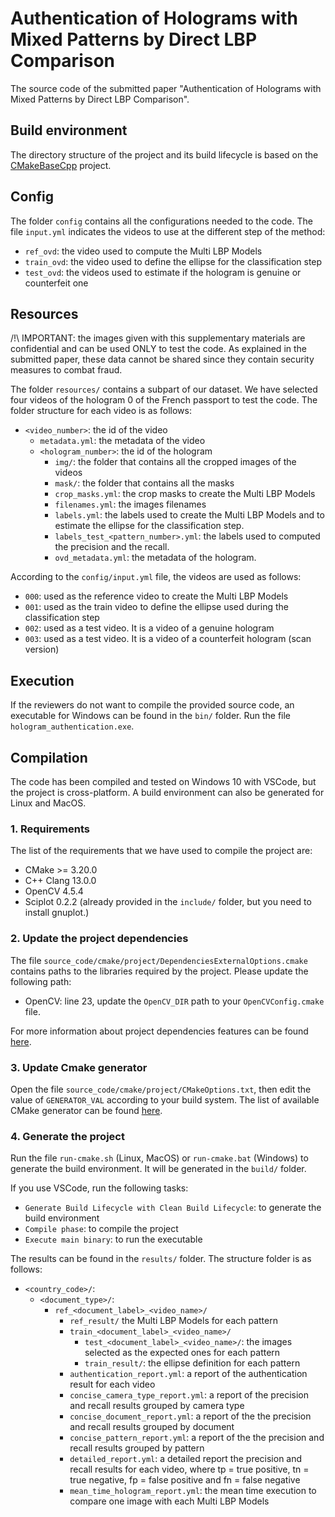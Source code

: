 # Authentication of Holograms with Mixed Patterns by Direct LBP Comparison

The source code of the submitted paper "Authentication of Holograms with Mixed Patterns by Direct LBP Comparison".

## Build environment

The directory structure of the project and its build lifecycle is based on the [CMakeBaseCpp](https://github.com/josephgarnier/cpp-starter-project-cmake) project.

## Config

The folder `config` contains all the configurations needed to the code.
The file `input.yml` indicates the videos to use at the different step of the method:

- `ref_ovd`: the video used to compute the Multi LBP Models
- `train_ovd`: the video used to define the ellipse for the classification step
- `test_ovd`: the videos used to estimate if the hologram is genuine or counterfeit one

## Resources

/!\ IMPORTANT: the images given with this supplementary materials are confidential and can be used ONLY to test the code. As explained in the submitted paper, these data cannot be shared since they contain security measures to combat fraud.

The folder `resources/` contains a subpart of our dataset. We have selected four videos of the hologram 0 of the French passport to test the code. The folder structure for each video is as follows:

- `<video_number>`: the id of the video
  - `metadata.yml`: the metadata of the video
  - `<hologram_number>`: the id of the hologram
    - `img/`: the folder that contains all the cropped images of the videos
    - `mask/`: the folder that contains all the masks
    - `crop_masks.yml`: the crop masks to create the Multi LBP Models
    - `filenames.yml`: the images filenames
    - `labels.yml`: the labels used to create the Multi LBP Models and to estimate the ellipse for the classification step.
    - `labels_test_<pattern_number>.yml`: the labels used to computed the precision and the recall.
    - `ovd_metadata.yml`: the metadata of the hologram.

According to the `config/input.yml` file, the videos are used as follows:

- `000`: used as the reference video to create the Multi LBP Models
- `001`: used as the train video to define the ellipse used during the classification step
- `002`: used as a test video. It is a video of a genuine hologram
- `003`: used as a test video. It is a video of a counterfeit hologram (scan version)

## Execution

If the reviewers do not want to compile the provided source code, an executable for Windows can be found in the `bin/` folder. Run the file `hologram_authentication.exe`.

## Compilation

The code has been compiled and tested on Windows 10 with VSCode, but the project is cross-platform. A build environment can also be generated for Linux and MacOS.

### 1. Requirements

The list of the requirements that we have used to compile the project are:

- CMake >= 3.20.0
- C++ Clang 13.0.0
- OpenCV 4.5.4
- Sciplot 0.2.2 (already provided in the `include/` folder, but you need to install gnuplot.)

### 2. Update the project dependencies

The file `source_code/cmake/project/DependenciesExternalOptions.cmake` contains paths to the libraries required by the project. Please update the following path:

- OpenCV: line 23, update the `OpenCV_DIR` path to your `OpenCVConfig.cmake` file.

For more information about project dependencies features can be found [here](https://github.com/josephgarnier/cpp-starter-project-cmake).

### 3. Update Cmake generator

Open the file `source_code/cmake/project/CMakeOptions.txt`, then edit the value of `GENERATOR_VAL` according to your build system. The list of available CMake generator can be found [here](https://cmake.org/cmake/help/latest/manual/cmake-generators.7.html).

### 4. Generate the project

Run the file `run-cmake.sh` (Linux, MacOS) or `run-cmake.bat` (Windows) to generate the build environment. It will be generated in the `build/` folder.

If you use VSCode, run the following tasks:

- `Generate Build Lifecycle with Clean Build Lifecycle`: to generate the build environment
- `Compile phase`: to compile the project
- `Execute main binary`: to run the executable

The results can be found in the `results/` folder. The structure folder is as follows:

- `<country_code>/`:
  - `<document_type>/`:
    - `ref_<document_label>_<video_name>/`
      - `ref_result/` the Multi LBP Models for each pattern
      - `train_<document_label>_<video_name>/`
        - `test_<document_label>_<video_name>/`: the images selected as the expected ones for each pattern
        - `train_result/`: the ellipse definition for each pattern
      - `authentication_report.yml`: a report of the authentication result for each video
      - `concise_camera_type_report.yml`: a report of the precision and recall results grouped by camera type
      - `concise_document_report.yml`: a report of the the precision and recall results grouped by document
      - `concise_pattern_report.yml`: a report of the the precision and recall results grouped by pattern
      - `detailed_report.yml`: a detailed report the precision and recall results for each video, where tp = true positive, tn = true negative, fp = false positive and fn = false negative
      - `mean_time_hologram_report.yml`: the mean time execution to compare one image with each Multi LBP Models
